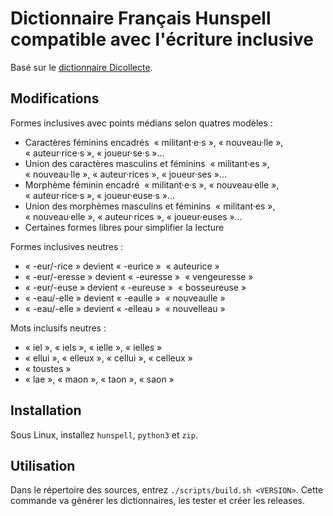 # Dictionnaire Français Hunspell compatible avec l'écriture inclusive

Basé sur le [dictionnaire Dicollecte](https://www.dicollecte.org).

## Modifications

Formes inclusives avec points médians selon quatres modèles&nbsp;:
- Caractères féminins encadrés&nbsp; «&nbsp;militant·e·s&nbsp;», «&nbsp;nouveau·lle&nbsp;», «&nbsp;auteur·rice·s&nbsp;», «&nbsp;joueur·se·s&nbsp;»…
- Union des caractères masculins et féminins&nbsp; «&nbsp;militant·es&nbsp;», «&nbsp;nouveau·lle&nbsp;», «&nbsp;auteur·rices&nbsp;», «&nbsp;joueur·ses&nbsp;»…
- Morphème féminin encadré&nbsp; «&nbsp;militant·e·s&nbsp;», «&nbsp;nouveau·elle&nbsp;», «&nbsp;auteur·rice·s&nbsp;», «&nbsp;joueur·euse·s&nbsp;»…
- Union des morphèmes masculins et féminins&nbsp; «&nbsp;militant·es&nbsp;», «&nbsp;nouveau·elle&nbsp;», «&nbsp;auteur·rices&nbsp;», «&nbsp;joueur·euses&nbsp;»…
- Certaines formes libres pour simplifier la lecture

Formes inclusives neutres&nbsp;:
- «&nbsp;-eur/-rice&nbsp;» devient «&nbsp;-eurice&nbsp;»&nbsp; «&nbsp;auteurice&nbsp;»
- «&nbsp;-eur/-eresse&nbsp;» devient «&nbsp;-euresse&nbsp;»&nbsp; «&nbsp;vengeuresse&nbsp;»
- «&nbsp;-eur/-euse&nbsp;» devient «&nbsp;-eureuse&nbsp;»&nbsp; «&nbsp;bosseureuse&nbsp;»
- «&nbsp;-eau/-elle&nbsp;» devient «&nbsp;-eaulle&nbsp;»&nbsp; «&nbsp;nouveaulle&nbsp;»
- «&nbsp;-eau/-elle&nbsp;» devient «&nbsp;-elleau&nbsp;»&nbsp; «&nbsp;nouvelleau&nbsp;»

Mots inclusifs neutres&nbsp;:
- «&nbsp;iel&nbsp;», «&nbsp;iels&nbsp;», «&nbsp;ielle&nbsp;», «&nbsp;ielles&nbsp;»
- «&nbsp;ellui&nbsp;», «&nbsp;elleux&nbsp;», «&nbsp;cellui&nbsp;», «&nbsp;celleux&nbsp;»
- «&nbsp;toustes&nbsp;»
- «&nbsp;lae&nbsp;», «&nbsp;maon&nbsp;», «&nbsp;taon&nbsp;», «&nbsp;saon&nbsp;»

## Installation

Sous Linux, installez ``hunspell``, ``python3`` et ``zip``.

## Utilisation

Dans le répertoire des sources, entrez ``./scripts/build.sh <VERSION>``.
Cette commande va générer les dictionnaires, les tester et créer les releases.

